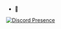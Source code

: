 - 👋 


[![Discord Presence](https://lanyard-profile-readme.vercel.app/api/964560323552083988?theme=dark&bg=06154a&animated=true&hideDiscrim=false&borderRadius=20px)](https://discord.com/users/964560323552083988)
